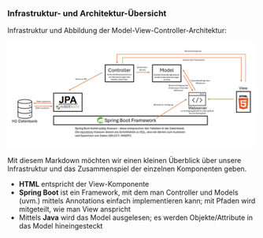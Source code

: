 ### Infrastruktur- und Architektur-Übersicht
Infrastruktur und Abbildung der Model-View-Controller-Architektur:

![Infrastruktur](Infrastruktur%20und%20MVC.jpg)

Mit diesem Markdown möchten wir einen kleinen Überblick über unsere Infrastruktur und das Zusammenspiel der einzelnen 
Komponenten geben.

+ **HTML** entspricht der View-Komponente
+ **Spring Boot** ist ein Framework, mit dem man Controller und Models (uvm.) mittels Annotations einfach implementieren
kann; mit Pfaden wird mitgeteilt, wie man View anspricht
+ Mittels **Java** wird das Model ausgelesen; es werden Objekte/Attribute in das Model hineingesteckt